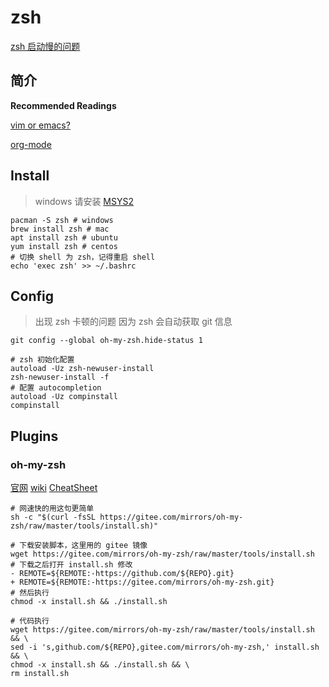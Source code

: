 # zsh

[zsh 启动慢的问题](https://zhuanlan.zhihu.com/p/68303393)

## 简介

**Recommended Readings**

[vim or emacs?](https://www.zhihu.com/question/19836903)

[org-mode](https://www.cnblogs.com/holbrook/archive/2012/04/12/2444992.html)

## Install

> windows 请安装 [MSYS2](./msys2)

```shell
pacman -S zsh # windows
brew install zsh # mac
apt install zsh # ubuntu
yum install zsh # centos
# 切换 shell 为 zsh，记得重启 shell
echo 'exec zsh' >> ~/.bashrc
```

## Config

> 出现 zsh 卡顿的问题
> 因为 zsh 会自动获取 git 信息

`git config --global oh-my-zsh.hide-status 1`

```shell
# zsh 初始化配置
autoload -Uz zsh-newuser-install
zsh-newuser-install -f
# 配置 autocompletion
autoload -Uz compinstall
compinstall
```

## Plugins

### oh-my-zsh

[官网](https://ohmyz.sh/)
[wiki](https://github.com/ohmyzsh/ohmyzsh/wiki)
[CheatSheet](https://github.com/ohmyzsh/ohmyzsh/wiki/Cheatsheet)

```shell
# 网速快的用这句更简单
sh -c "$(curl -fsSL https://gitee.com/mirrors/oh-my-zsh/raw/master/tools/install.sh)"

# 下载安装脚本，这里用的 gitee 镜像
wget https://gitee.com/mirrors/oh-my-zsh/raw/master/tools/install.sh
# 下载之后打开 install.sh 修改
- REMOTE=${REMOTE:-https://github.com/${REPO}.git}
+ REMOTE=${REMOTE:-https://gitee.com/mirrors/oh-my-zsh.git}
# 然后执行
chmod -x install.sh && ./install.sh

# 代码执行
wget https://gitee.com/mirrors/oh-my-zsh/raw/master/tools/install.sh && \
sed -i 's,github.com/${REPO},gitee.com/mirrors/oh-my-zsh,' install.sh && \
chmod -x install.sh && ./install.sh && \
rm install.sh
```
